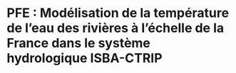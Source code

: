 # PFE : Modélisation de la température de l’eau des rivières à l’échelle de la France dans le système hydrologique ISBA-CTRIP
